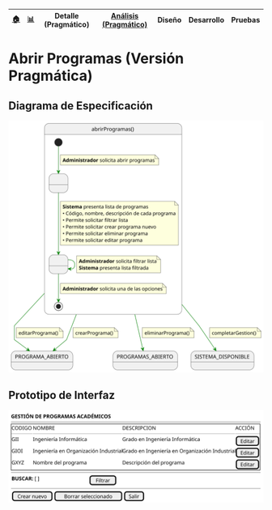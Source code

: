 <div align=right>
 
|[🏠️](../../../README.md)|[ 📊](https://raw.githubusercontent.com/mmasias/pySigHor/main/images/RUP/99-seguimiento/diagrama-contexto-administrador.svg)|**Detalle (Pragmático)**|[Análisis (Pragmático)](../../../01-analisis/casos-uso/abrirProgramas/README.md)|Diseño|Desarrollo|Pruebas|
|-|-|-|-|-|-|-|

</div>

# Abrir Programas (Versión Pragmática)

## Diagrama de Especificación

<div align=center>

![abrirProgramas](/images/RUP/00-casos-uso/02-detalle/abrirProgramas/abrirProgramas.svg)

</div>

## Prototipo de Interfaz

<div align=center>

![abrirProgramas-wireframe](/images/RUP/00-casos-uso/02-detalle/abrirProgramas/abrirProgramas-wireframe.svg)

</div>
